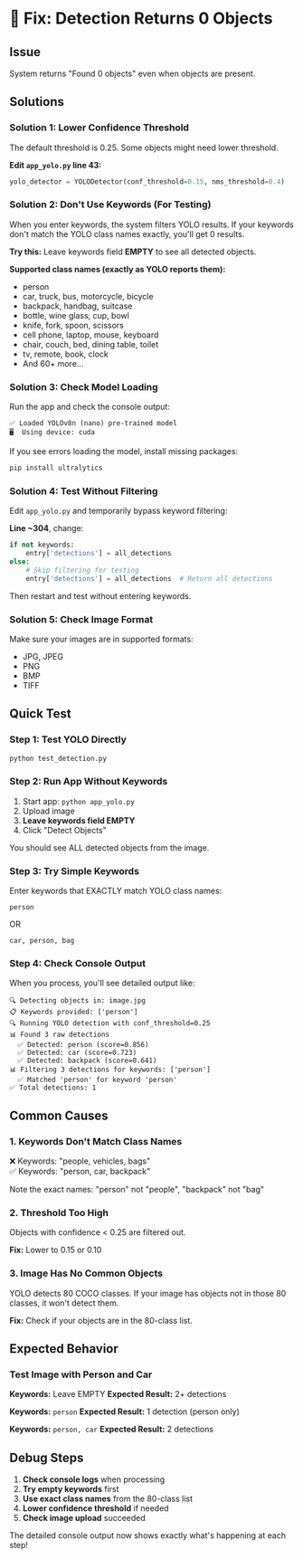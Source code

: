 # 🔧 Fix: Detection Returns 0 Objects

## Issue
System returns "Found 0 objects" even when objects are present.

## Solutions

### Solution 1: Lower Confidence Threshold

The default threshold is 0.25. Some objects might need lower threshold.

**Edit `app_yolo.py` line 43:**
```python
yolo_detector = YOLODetector(conf_threshold=0.15, nms_threshold=0.4)
```

### Solution 2: Don't Use Keywords (For Testing)

When you enter keywords, the system filters YOLO results. If your keywords don't match the YOLO class names exactly, you'll get 0 results.

**Try this:** Leave keywords field **EMPTY** to see all detected objects.

**Supported class names (exactly as YOLO reports them):**
- person
- car, truck, bus, motorcycle, bicycle
- backpack, handbag, suitcase
- bottle, wine glass, cup, bowl
- knife, fork, spoon, scissors
- cell phone, laptop, mouse, keyboard
- chair, couch, bed, dining table, toilet
- tv, remote, book, clock
- And 60+ more...

### Solution 3: Check Model Loading

Run the app and check the console output:

```
✅ Loaded YOLOv8n (nano) pre-trained model
🖥️  Using device: cuda
```

If you see errors loading the model, install missing packages:
```bash
pip install ultralytics
```

### Solution 4: Test Without Filtering

Edit `app_yolo.py` and temporarily bypass keyword filtering:

**Line ~304**, change:
```python
if not keywords:
    entry['detections'] = all_detections
else:
    # Skip filtering for testing
    entry['detections'] = all_detections  # Return all detections
```

Then restart and test without entering keywords.

### Solution 5: Check Image Format

Make sure your images are in supported formats:
- JPG, JPEG
- PNG
- BMP
- TIFF

## Quick Test

### Step 1: Test YOLO Directly
```bash
python test_detection.py
```

### Step 2: Run App Without Keywords
1. Start app: `python app_yolo.py`
2. Upload image
3. **Leave keywords field EMPTY**
4. Click "Detect Objects"

You should see ALL detected objects from the image.

### Step 3: Try Simple Keywords
Enter keywords that EXACTLY match YOLO class names:
```
person
```

OR

```
car, person, bag
```

### Step 4: Check Console Output

When you process, you'll see detailed output like:

```
🔍 Detecting objects in: image.jpg
📋 Keywords provided: ['person']
🔍 Running YOLO detection with conf_threshold=0.25
📊 Found 3 raw detections
  ✅ Detected: person (score=0.856)
  ✅ Detected: car (score=0.723)
  ✅ Detected: backpack (score=0.641)
📊 Filtering 3 detections for keywords: ['person']
  ✅ Matched 'person' for keyword 'person'
✅ Total detections: 1
```

## Common Causes

### 1. Keywords Don't Match Class Names
❌ Keywords: "people, vehicles, bags"  
✅ Keywords: "person, car, backpack"

Note the exact names: "person" not "people", "backpack" not "bag"

### 2. Threshold Too High
Objects with confidence < 0.25 are filtered out.

**Fix:** Lower to 0.15 or 0.10

### 3. Image Has No Common Objects
YOLO detects 80 COCO classes. If your image has objects not in those 80 classes, it won't detect them.

**Fix:** Check if your objects are in the 80-class list.

## Expected Behavior

### Test Image with Person and Car

**Keywords:** Leave EMPTY
**Expected Result:** 2+ detections

**Keywords:** `person`
**Expected Result:** 1 detection (person only)

**Keywords:** `person, car`
**Expected Result:** 2 detections

## Debug Steps

1. **Check console logs** when processing
2. **Try empty keywords** first
3. **Use exact class names** from the 80-class list
4. **Lower confidence threshold** if needed
5. **Check image upload** succeeded

The detailed console output now shows exactly what's happening at each step!

